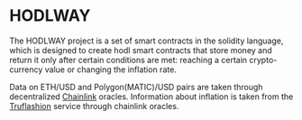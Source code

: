 # HODLWAY

The HODLWAY project is a set of smart contracts in the solidity language, which is designed to create hodl smart contracts that store money and return it only after certain conditions are met: reaching a certain crypto-currency value or changing the inflation rate.

Data on ETH/USD and Polygon(MATIС)/USD pairs are taken through decentralized [Chainlink](https://chain.link/) oracles. Information about inflation is taken from the [Truflashion](https://truflation.com/) service through chainlink oracles.
